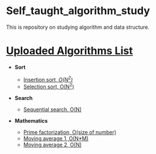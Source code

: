 # Self_taught_algorithm_study
This is repository on studying algorithm and data structure. 

# [Uploaded Algorithms List](Codes/)
- **Sort**
  - [Insertion sort, <i>O(N<sup>2</sup>)</i>](Codes/InsertionSort.cpp)
  - [Selection sort, O(N<sup>2</sup>)](Codes/SelectionSort.cpp)

- **Search**
  - [Sequential search, O(N)](Codes/SequentialSearch.cpp)

- **Mathematics**
  - [Prime factorization, O(size of number)](Codes/PrimeFactorization.cpp)
  - [Moving average 1, O(N*M)](Codes/MovingAverage1.cpp)
  - [Moving average 2, O(N)](Codes/MovingAverage2.cpp)

